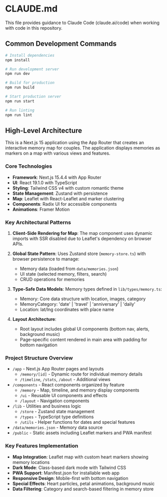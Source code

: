 # CLAUDE.md

This file provides guidance to Claude Code (claude.ai/code) when working with code in this repository.

## Common Development Commands

```bash
# Install dependencies
npm install

# Run development server
npm run dev

# Build for production
npm run build

# Start production server
npm run start

# Run linting
npm run lint
```

## High-Level Architecture

This is a Next.js 15 application using the App Router that creates an interactive memory map for couples. The application displays memories as markers on a map with various views and features.

### Core Technologies
- **Framework**: Next.js 15.4.4 with App Router
- **UI**: React 19.1.0 with TypeScript
- **Styling**: Tailwind CSS v4 with custom romantic theme
- **State Management**: Zustand with persistence
- **Map**: Leaflet with React-Leaflet and marker clustering
- **Components**: Radix UI for accessible components
- **Animations**: Framer Motion

### Key Architectural Patterns

1. **Client-Side Rendering for Map**: The map component uses dynamic imports with SSR disabled due to Leaflet's dependency on browser APIs.

2. **Global State Pattern**: Uses Zustand store (`memory-store.ts`) with browser persistence to manage:
   - Memory data (loaded from `data/memories.json`)
   - UI state (selected memory, filters, search)
   - CRUD operations for memories

3. **Type-Safe Data Models**: Memory types defined in `lib/types/memory.ts`:
   - Memory: Core data structure with location, images, category
   - MemoryCategory: 'date' | 'travel' | 'anniversary' | 'daily'
   - Location: lat/lng coordinates with place name

4. **Layout Architecture**: 
   - Root layout includes global UI components (bottom nav, alerts, background music)
   - Page-specific content rendered in main area with padding for bottom navigation

### Project Structure Overview

- `/app` - Next.js App Router pages and layouts
  - `/memory/[id]` - Dynamic route for individual memory details
  - `/timeline`, `/stats`, `/about` - Additional views
- `/components` - React components organized by feature
  - `/memory` - Map, timeline, and memory display components
  - `/ui` - Reusable UI components and effects
  - `/layout` - Navigation components
- `/lib` - Utilities and business logic
  - `/store` - Zustand state management
  - `/types` - TypeScript type definitions
  - `/utils` - Helper functions for dates and special features
- `/data/memories.json` - Memory data source
- `/public` - Static assets including Leaflet markers and PWA manifest

### Key Features Implementation

- **Map Integration**: Leaflet map with custom heart markers showing memory locations
- **Dark Mode**: Class-based dark mode with Tailwind CSS
- **PWA Support**: Manifest.json for installable web app
- **Responsive Design**: Mobile-first with bottom navigation
- **Special Effects**: Heart particles, petal animations, background music
- **Data Filtering**: Category and search-based filtering in memory store